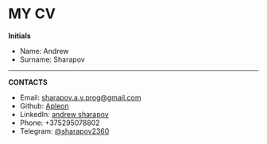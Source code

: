 # MY CV
**Initials**

* Name: Andrew
* Surname: Sharapov
***
**CONTACTS**

* Email: <sharapov.a.v.prog@gmail.com>
* Github: [Apleon](https://github.com/Apleon)
* LinkedIn: [andrew sharapov](https://www.linkedin.com/in/andrew-sharapov-a05aa3225)
* Phone: +375295078802
* Telegram: [@sharapov2360](https://t.me/sharapov2360)
